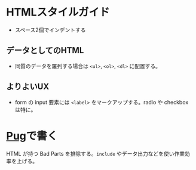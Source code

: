 # HTMLスタイルガイド

- スペース2個でインデントする


## データとしてのHTML

- 同質のデータを羅列する場合は `<ul>`, `<ol>`, `<dl>` に配置する。


## よりよいUX

- form の input 要素には `<label>` をマークアップする。radio や checkbox は特に。


# [Pug](https://github.com/pugjs/pug)で書く

HTML が持つ Bad Parts を排除する。`include` やデータ出力などを使い作業効率を上げる。
